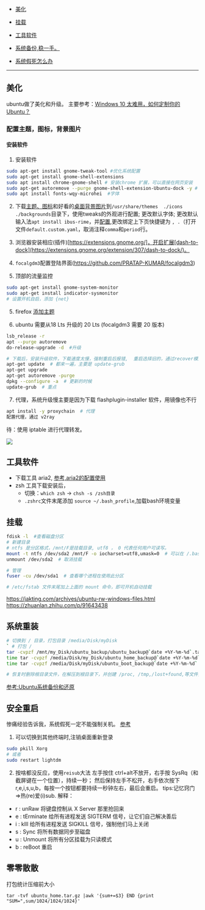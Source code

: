 - [美化](#美化)

- [挂载](#挂载)

- [工具软件](#工具软件)

- [系统备份,稳一手。](#系统重装)

- [系统假死怎么办](#安全重启)
-----

## 美化
ubuntu做了美化和升级。
主要参考：[Windows 10 太难用，如何定制你的 Ubuntu？](https://www.chainnews.com/articles/105102868075.htm)

### 配置主题，图标，背景图片
#### 安装软件
1. 安装软件
```bash
sudo apt-get install gnome-tweak-tool #优化系统配置
sudo apt-get install gnome-shell-extensions 
sudo apt install chrome-gnome-shell # 安装chrome 扩展，可以直接在网页安装
sudo apt-get autoremove --purge gnome-shell-extension-Ubuntu-dock -y # 删除自带的dock ，不然会有冲突
sudo apt install fonts-wqy-microhei  #字体
```

2. 下载[主题、图标](https://www.gnome-look.org/browse/cat/)和好看的[桌面背景图片](https://wallhaven.cc/toplist)到`/usr/share/themes  ./icons ./backgrounds`目录下，使用tweaks的外观进行配置; 更改默认字体; 更改默认输入法`apt install ibus-rime`，并[配置](https://github.com/wongdean/rime-settings),更改绑定上下页快捷键为 `, .`（打开文件`default.custom.yaml`，取消注释`comma`和`period`行。


3. 浏览器安装相应(插件)[https://extensions.gnome.org/]，开启扩展[dash-to-dock](https://extensions.gnome.org/extension/307/dash-to-dock/)。

3. `focalgdm3`配置登陆界面(https://github.com/PRATAP-KUMAR/focalgdm3)

4. 顶部的流量监控
```bash
sudo apt-get install gnome-system-monitor
sudo apt-get install indicator-sysmonitor
# 设置开机自启，添加 {net}
```

5. firefox [添加主题](https://github.com/vinceliuice/WhiteSur-gtk-theme/tree/master/src/other/firefox)

6. ubuntu 需要从18 Lts 升级的 20 Lts (focalgdm3 需要 20 版本)
```bash
lsb_release -r
apt --purge autoremove
do-release-upgrade -d  #升级

# 下载后，安装升级软件，下载速度太慢，强制重启后报错,  重启选择旧的，通过recover模式
apt-get update  # 都来一遍，主要是 update-grub
apt-get upgrade
apt-get autoremove -purge
dpkg --configure -a  # 更新的时候
update-grub  # 重点
```

7. 代理，系统升级慢主要是因为下载 flashplugin-installer 软件，用镜像也不行
```bash
apt install -y proxychain  # 代理
配置代理，通过 v2ray 
```
待：使用 iptable 进行代理转发。


<img style="text-align:center" src="https://tva1.sinaimg.cn/large/005zbIM7ly1gi2tgrh6yaj311y0lckcw.jpg"></img>

## 工具软件
- 下载工具 aria2, [参考,aria2的配置使用](https://www.jianshu.com/p/2f7e087f452b)
- zsh 工具下载安装后，
  - 切换：`which zsh` -> `chsh -s /zsh目录`
  - `.zshrc`文件末尾添加 `source ~/.bash_profile`,加载bash环境变量 

## 挂载
```bash
fdisk -l  #查看磁盘分区
# 新建目录 
# ntfs 是分区格式，/mnt/F是挂载目录, utf8 ， 0 代表任何用户可读写。
mount -t ntfs /dev/sda2 /mnt/F -o iocharset=utf8,umask=0  # 可以在 /.bashrc 设置一个永久别名
unmount /dev/sda2  # 取消挂载

# 管理
fuser -cu /dev/sda1  # 查看哪个进程在使用此分区

# /etc/fstab 文件末尾加上上面的 mount 命令，即可开机自动挂载
```
https://jakting.com/archives/ubuntu-rw-windows-files.html
https://zhuanlan.zhihu.com/p/91643438

## 系统重装
```bash
# 切换到 / 目录，打包目录 /media/Disk/myDisk
` # 打包 / 
tar -cvpzf /mnt/my_Disk/ubuntu_backup/ubuntu_backup@`date +%Y-%m-%d`.tar.gz --exclude=/proc --exclude=/tmp --exclude=/boot --exclude=/home --exclude=/lost+found --exclude=/media --exclude=/mnt --exclude=/run --exclude=/sys / >/tmp/tarlog
time tar -cvpzf /media/Disk/my_Disk/ubuntu_home_backup@`date +%Y-%m-%d`.tar.gz /home   # 打包 /home,可选
time tar -cvpzf /media/Disk/myDisk/ubuntu_boot_backup@`date +%Y-%m-%d`.tar.gz /boot    # 打包  /boot 重要

# 恢复时删除根目录文件，在解压到根目录下，并创建 /proc, /tmp,/lost+found,等文件夹
```
[参考:Ubuntu系统备份和还原](https://blog.csdn.net/qq_35523593/article/details/78545530)

## 安全重启
惨痛经验告诉我，系统假死一定不能强制关机。
[参考](https://blog.csdn.net/sunny_580/article/details/78996975)
1. 可以切换到其他终端时,注销桌面重新登录
```bash
sudo pkill Xorg
# 或者
sudo restart lightdm
```
2. 按啥都没反应，使用`reisub`大法
左手按住 ctrl+alt不放开，右手按 SysRq（和截屏键在一个位置），持续一秒；
然后保持左手不松开，右手依次按下r,e,i,s,u,b，每按一个按钮都要持续一秒钟左右，最后会重启。
tips:记忆窍门=>热(re)爱(i)sub.
解释：
- r : unRaw 将键盘控制从 X Server 那里抢回来
- e : tErminate 给所有进程发送 SIGTERM 信号，让它们自己解决善后
- i : kIll 给所有进程发送 SIGKILL 信号，强制他们马上关闭
- s : Sync 将所有数据同步至磁盘
- u : Unmount 将所有分区挂载为只读模式
- b : reBoot 重启

## 零零散散
打包统计压缩前大小
```
tar -tvf ubuntu_home.tar.gz |awk '{sum+=$3} END {print "SUM=",sum/1024/1024/1024}'
```

